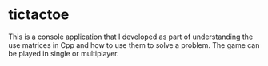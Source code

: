 # tictactoe

This is a console application that I developed as part of understanding the use matrices in Cpp and how to use them to solve a problem.
The game can be played in single or multiplayer.
